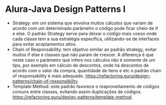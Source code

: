 # Alura-Java Design Patterns I
- Strategy: em um sistema que envolva muitos cálculos que variam de acordo com um determinado parâmetro o código pode ficar cheio de if e else. O padrão Strategy serve para deixar o código mais coeso onde cada classe tem a sua estratégia específica, utilizando-se de interfaces para evitar acoplamentos altos.
- Chain of Responsability: tem objetivo similar ao padrão strategy, evitar muitos if else e classes que não param de crescer. A diferença é que neste caso o parâmetro que infere nos cálculos não é somente de um tipo, por exemplo em cálculo de descontos, onde há descontos de acordo com o valor da compra, quantidade de itens e etc o padrão chain of responsability é mais adequado. https://refactoring.guru/design-patterns/chain-of-responsibility.
- Template Method: este padrão favorece o reaproveitamento de códigos comuns entre classes, evitando assim duplicações de códigos. https://refactoring.guru/design-patterns/template-method.
